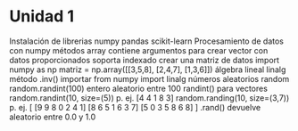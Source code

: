 # Unidad 1
Instalación de librerias
    numpy
    pandas
    scikit-learn
Procesamiento de datos con
    numpy
        métodos
            array
                contiene argumentos para crear vector con datos proporcionados
                    soporta indexado
                crear una matriz de datos
                    import numpy as np
                    matriz = np.array([[3,5,8], [2,4,7], [1,3,6]])
            álgebra lineal
                linalg
                    método .inv()
                        importar
                            from numpy import linalg
            números aleatorios
                random
                    random.randint(100)
                        entero aleatorio entre 100
                    randint() para vectores
                        random.randint(10, size=(5))
                            p. ej.
                                [4 4 1 8 3]
                        random.randing(10, size=(3,7))
                            p. ej.
                                [
                                [9 9 8 0 2 4 1]
                                [8 6 5 1 6 3 7]
                                [5 0 3 5 8 6 8]
                                ]
                    .rand()
                        devuelve aleatorio entre 0.0 y 1.0
                

